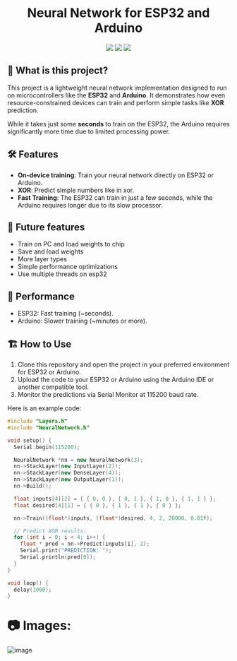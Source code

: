<!--<p align="center">
    <img src="path_to_your_logo" height="150px" width="auto" alt="Neural Network Logo">
</p>
-->

<h1 align="center">Neural Network for ESP32 and Arduino</h1>
<div align="center">
    <img src="https://img.shields.io/github/stars/FrozenAssassine/NeuralNetworkArduino?style=flat"/>
    <img src="https://img.shields.io/github/issues-pr/FrozenAssassine/NeuralNetworkArduino?style=flat"/>
    <img src="https://img.shields.io/github/repo-size/FrozenAssassine/NeuralNetworkArduino?style=flat"/>
</div>

## 🤔 What is this project?

This project is a lightweight neural network implementation designed to run on microcontrollers like the **ESP32** and **Arduino**. It demonstrates how even resource-constrained devices can train and perform simple tasks like **XOR** prediction.

While it takes just some **seconds** to train on the ESP32, the Arduino requires significantly more time due to limited processing power.

## 🛠️ Features
- **On-device training**: Train your neural network directly on ESP32 or Arduino.
- **XOR**: Predict simple numbers like in xor.
- **Fast Training**: The ESP32 can train in just a few seconds, while the Arduino requires longer due to its slow processor.

## 🔮 Future features
- Train on PC and load weights to chip
- Save and load weights
- More layer types
- Simple performance optimizations
- Use multiple threads on esp32

## 🚀 Performance
- ESP32: Fast training (~seconds).
- Arduino: Slower training (~minutes or more).

## 🏗️ How to Use

1. Clone this repository and open the project in your preferred environment for ESP32 or Arduino.
2. Upload the code to your ESP32 or Arduino using the Arduino IDE or another compatible tool.
3. Monitor the predictions via Serial Monitor at 115200 baud rate.

Here is an example code:

```cpp
#include "Layers.h"
#include "NeuralNetwork.h"

void setup() {
  Serial.begin(115200);

  NeuralNetwork *nn = new NeuralNetwork(3);
  nn->StackLayer(new InputLayer(2));
  nn->StackLayer(new DenseLayer(4));
  nn->StackLayer(new OutputLayer(1));
  nn->Build();

  float inputs[4][2] = { { 0, 0 }, { 0, 1 }, { 1, 0 }, { 1, 1 } };
  float desired[4][1] = { { 0 }, { 1 }, { 1 }, { 0 } };

  nn->Train((float*)inputs, (float*)desired, 4, 2, 20000, 0.01f);

  // Predict XOR results:
  for (int i = 0; i < 4; i++) {
    float * pred = nn->Predict(inputs[i], 2);
    Serial.print("PREDICTION: ");
    Serial.println(pred[0]);
  }
}

void loop() {
  delay(1000);
}
```

# 📷 Images:
![image](https://github.com/user-attachments/assets/a84f9521-d4cc-482d-92d5-03c0d8f58a3d)

